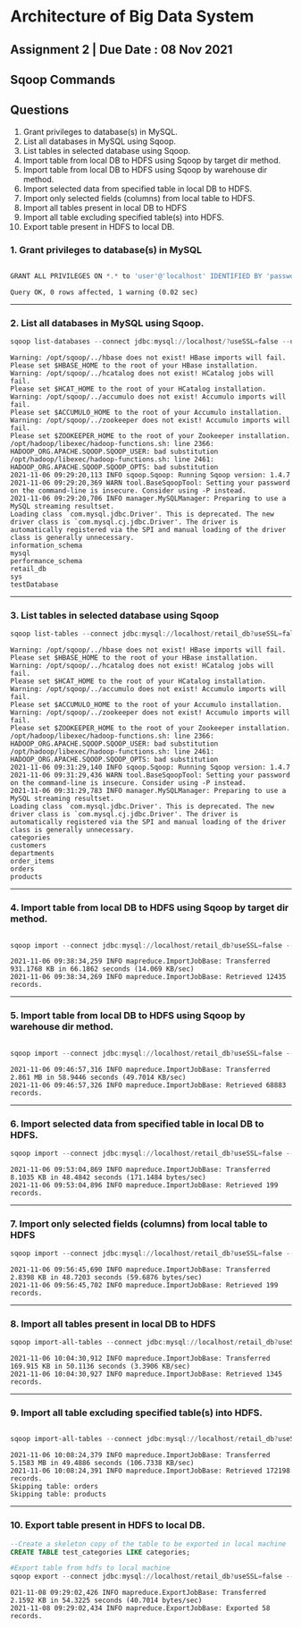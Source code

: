 # Architecture of Big Data System

## Assignment 2 | Due Date : 08 Nov 2021

## Sqoop Commands

## Questions

1. Grant privileges to database(s) in MySQL.
2. List all databases in MySQL using Sqoop.
3. List tables in selected database using Sqoop.
4. Import table from local DB to HDFS using Sqoop by target dir method.
5. Import table from local DB to HDFS using Sqoop by warehouse dir method.
6. Import selected data from specified table in local DB to HDFS.
7. Import only selected fields (columns) from local table to HDFS.
8. Import all tables present in local DB to HDFS
9. Import all table excluding specified table(s) into HDFS.
10. Export table present in HDFS to local DB.

### 1. Grant privileges to database(s) in MySQL

```powershell

GRANT ALL PRIVILEGES ON *.* to 'user'@'localhost' IDENTIFIED BY 'password';

```

```
Query OK, 0 rows affected, 1 warning (0.02 sec)
```

---

### 2. List all databases in MySQL using Sqoop.

```powershell
sqoop list-databases --connect jdbc:mysql://localhost/?useSSL=false --username user --password password;

```

```
Warning: /opt/sqoop/../hbase does not exist! HBase imports will fail.
Please set $HBASE_HOME to the root of your HBase installation.
Warning: /opt/sqoop/../hcatalog does not exist! HCatalog jobs will fail.
Please set $HCAT_HOME to the root of your HCatalog installation.
Warning: /opt/sqoop/../accumulo does not exist! Accumulo imports will fail.
Please set $ACCUMULO_HOME to the root of your Accumulo installation.
Warning: /opt/sqoop/../zookeeper does not exist! Accumulo imports will fail.
Please set $ZOOKEEPER_HOME to the root of your Zookeeper installation.
/opt/hadoop/libexec/hadoop-functions.sh: line 2366: HADOOP_ORG.APACHE.SQOOP.SQOOP_USER: bad substitution
/opt/hadoop/libexec/hadoop-functions.sh: line 2461: HADOOP_ORG.APACHE.SQOOP.SQOOP_OPTS: bad substitution
2021-11-06 09:29:20,113 INFO sqoop.Sqoop: Running Sqoop version: 1.4.7
2021-11-06 09:29:20,369 WARN tool.BaseSqoopTool: Setting your password on the command-line is insecure. Consider using -P instead.
2021-11-06 09:29:20,706 INFO manager.MySQLManager: Preparing to use a MySQL streaming resultset.
Loading class `com.mysql.jdbc.Driver'. This is deprecated. The new driver class is `com.mysql.cj.jdbc.Driver'. The driver is automatically registered via the SPI and manual loading of the driver class is generally unnecessary.
information_schema
mysql
performance_schema
retail_db
sys
testDatabase
```

---

### 3. List tables in selected database using Sqoop

```powershell
sqoop list-tables --connect jdbc:mysql://localhost/retail_db?useSSL=false --username user --password password;

```

```
Warning: /opt/sqoop/../hbase does not exist! HBase imports will fail.
Please set $HBASE_HOME to the root of your HBase installation.
Warning: /opt/sqoop/../hcatalog does not exist! HCatalog jobs will fail.
Please set $HCAT_HOME to the root of your HCatalog installation.
Warning: /opt/sqoop/../accumulo does not exist! Accumulo imports will fail.
Please set $ACCUMULO_HOME to the root of your Accumulo installation.
Warning: /opt/sqoop/../zookeeper does not exist! Accumulo imports will fail.
Please set $ZOOKEEPER_HOME to the root of your Zookeeper installation.
/opt/hadoop/libexec/hadoop-functions.sh: line 2366: HADOOP_ORG.APACHE.SQOOP.SQOOP_USER: bad substitution
/opt/hadoop/libexec/hadoop-functions.sh: line 2461: HADOOP_ORG.APACHE.SQOOP.SQOOP_OPTS: bad substitution
2021-11-06 09:31:29,140 INFO sqoop.Sqoop: Running Sqoop version: 1.4.7
2021-11-06 09:31:29,436 WARN tool.BaseSqoopTool: Setting your password on the command-line is insecure. Consider using -P instead.
2021-11-06 09:31:29,783 INFO manager.MySQLManager: Preparing to use a MySQL streaming resultset.
Loading class `com.mysql.jdbc.Driver'. This is deprecated. The new driver class is `com.mysql.cj.jdbc.Driver'. The driver is automatically registered via the SPI and manual loading of the driver class is generally unnecessary.
categories
customers
departments
order_items
orders
products
```

---

### 4. Import table from local DB to HDFS using Sqoop by target dir method.

```powershell

sqoop import --connect jdbc:mysql://localhost/retail_db?useSSL=false --username user --password password --table customers --target-dir '/customer_tb';

```

```
2021-11-06 09:38:34,259 INFO mapreduce.ImportJobBase: Transferred 931.1768 KB in 66.1862 seconds (14.069 KB/sec)
2021-11-06 09:38:34,269 INFO mapreduce.ImportJobBase: Retrieved 12435 records.
```

---

### 5. Import table from local DB to HDFS using Sqoop by warehouse dir method.

```powershell

sqoop import --connect jdbc:mysql://localhost/retail_db?useSSL=false --username user --password password --table orders --warehouse-dir '/orders_tb';

```

```
2021-11-06 09:46:57,316 INFO mapreduce.ImportJobBase: Transferred 2.861 MB in 58.9446 seconds (49.7014 KB/sec)
2021-11-06 09:46:57,326 INFO mapreduce.ImportJobBase: Retrieved 68883 records.
```

---

### 6. Import selected data from specified table in local DB to HDFS.

```powershell
sqoop import --connect jdbc:mysql://localhost/retail_db?useSSL=false --username user --password password --table orders --warehouse-dir '/orders_id_tb' --where "order_id<200";

```

```
2021-11-06 09:53:04,869 INFO mapreduce.ImportJobBase: Transferred 8.1035 KB in 48.4842 seconds (171.1484 bytes/sec)
2021-11-06 09:53:04,896 INFO mapreduce.ImportJobBase: Retrieved 199 records.
```

---

### 7. Import only selected fields (columns) from local table to HDFS

```powershell
sqoop import --connect jdbc:mysql://localhost/retail_db?useSSL=false --username user --password password --columns order_id,order_status --table orders --warehouse-dir '/orders_id_status_tb' --where "order_id<200";

```

```
2021-11-06 09:56:45,690 INFO mapreduce.ImportJobBase: Transferred 2.8398 KB in 48.7203 seconds (59.6876 bytes/sec)
2021-11-06 09:56:45,702 INFO mapreduce.ImportJobBase: Retrieved 199 records.
```

---

### 8. Import all tables present in local DB to HDFS

```powershell
sqoop import-all-tables --connect jdbc:mysql://localhost/retail_db?useSSL=false --username user --password password --warehouse-dir '/retail_db';

```

```
2021-11-06 10:04:30,912 INFO mapreduce.ImportJobBase: Transferred 169.915 KB in 50.1136 seconds (3.3906 KB/sec)
2021-11-06 10:04:30,927 INFO mapreduce.ImportJobBase: Retrieved 1345 records.
```

---

### 9. Import all table excluding specified table(s) into HDFS.

```powershell

sqoop import-all-tables --connect jdbc:mysql://localhost/retail_db?useSSL=false --username user --password password --warehouse-dir '/retail_db_partial' --exclude-tables orders,customers,departments,products;

```

```
2021-11-06 10:08:24,379 INFO mapreduce.ImportJobBase: Transferred 5.1583 MB in 49.4886 seconds (106.7338 KB/sec)
2021-11-06 10:08:24,391 INFO mapreduce.ImportJobBase: Retrieved 172198 records.
Skipping table: orders
Skipping table: products
```

---

### 10. Export table present in HDFS to local DB.

```sql
--Create a skeleton copy of the table to be exported in local machine
CREATE TABLE test_categories LIKE categories;
```

```powershell
#Export table from hdfs to local machine
sqoop export --connect jdbc:mysql://localhost/retail_db?useSSL=false --username user --password password --table test_categories --export-dir /retail_db/categories

```

```
021-11-08 09:29:02,426 INFO mapreduce.ExportJobBase: Transferred 2.1592 KB in 54.3225 seconds (40.7014 bytes/sec)
2021-11-08 09:29:02,434 INFO mapreduce.ExportJobBase: Exported 58 records.
```